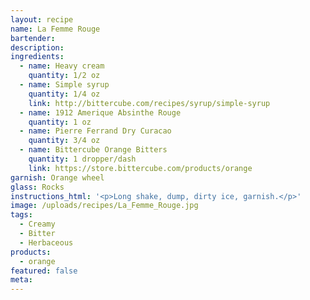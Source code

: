 ```yaml
---
layout: recipe
name: La Femme Rouge
bartender:
description:
ingredients:
  - name: Heavy cream
    quantity: 1/2 oz
  - name: Simple syrup
    quantity: 1/4 oz
    link: http://bittercube.com/recipes/syrup/simple-syrup
  - name: 1912 Amerique Absinthe Rouge
    quantity: 1 oz
  - name: Pierre Ferrand Dry Curacao
    quantity: 3/4 oz
  - name: Bittercube Orange Bitters
    quantity: 1 dropper/dash
    link: https://store.bittercube.com/products/orange
garnish: Orange wheel
glass: Rocks
instructions_html: '<p>Long shake, dump, dirty ice, garnish.</p>'
image: /uploads/recipes/La_Femme_Rouge.jpg
tags:
  - Creamy
  - Bitter
  - Herbaceous
products:
  - orange
featured: false
meta:
---
```



